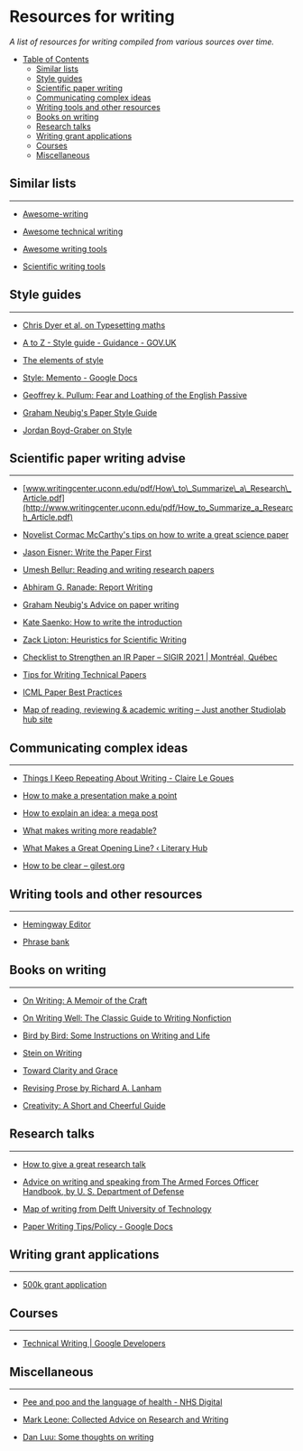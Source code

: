 # Resources for writing

_A list of resources for writing compiled from various sources over time._



<!-- MarkdownTOC depth=2 -->

- [Table of Contents](#table-of-contents)
    - [Similar lists](#similar-lists)
    - [Style guides](#style-guides)
    - [Scientific paper writing](#scientific-paper-writing-advice)
    - [Communicating complex ideas](#communicating-complex-ideas)
    - [Writing tools and other resources](#writing-tools-and-other-resources)
    - [Books on writing](#books-on-writing)
    - [Research talks](#research-talks)
    - [Writing grant applications](#writing-grant-applications)
    - [Courses](#writing-courses)
    - [Miscellaneous ](#misc)
    


<!-- /MarkdownTOC -->


<a name="similar-lists"></a>
## Similar lists
<hr>

- [Awesome-writing](https://github.com/jenniferlynparsons/awesome-writing)

- [Awesome technical writing](https://github.com/BolajiAyodeji/awesome-technical-writing)

- [Awesome writing tools](https://github.com/heartly/awesome-writing-tools)

- [Scientific writing tools](https://github.com/writing-resources/awesome-scientific-writing)


<a name="style-guides"></a>
## Style guides
<hr>

- [Chris Dyer et al. on Typesetting maths](http://demo.clab.cs.cmu.edu/cdyer/short-guide-typesetting.pdf)

- [A to Z - Style guide - Guidance - GOV.UK](https://www.gov.uk/guidance/style-guide/a-to-z-of-gov-uk-style#words-to-avoid)


- [The elements of style](https://www.goodreads.com/book/show/33514.The_Elements_of_Style)

- [Style: Memento - Google Docs](https://docs.google.com/document/d/1F8_p3bkzugTvkBd1Ja6bHLR2v_XXRWqtcq7jF2gu0EM/edit)

- [Geoffrey k. Pullum: Fear and Loathing of the English Passive](http://www.lel.ed.ac.uk/~gpullum/passive_loathing.pdf)

- [Graham Neubig's Paper Style Guide](http://phontron.com/paper-guide.php)

- [Jordan Boyd-Graber on Style](https://home.cs.colorado.edu/~jbg/static/style.html)



<a name="scientific-paper-writing-advice"></a>
## Scientific paper writing advise
<hr>

- [www.writingcenter.uconn.edu/pdf/How\_to\_Summarize\_a\_Research\_Article.pdf](http://www.writingcenter.uconn.edu/pdf/How_to_Summarize_a_Research_Article.pdf)

- [Novelist Cormac McCarthy's tips on how to write a great science paper](https://www.nature.com/articles/d41586-019-02918-5)

- [Jason Eisner: Write the Paper First](https://www.cs.jhu.edu/~jason/advice/write-the-paper-first.html)

- [Umesh Bellur: Reading and writing research papers](http://www.cse.iitb.ac.in/~umesh/Expectations.html)

- [Abhiram G. Ranade: Report Writing](http://www.cse.iitb.ac.in/~ranade/communicationskills.html)

- [Graham Neubig's Advice on paper writing](http://www.phontron.com/slides/neubig15paperwriting.pdf)


- [Kate Saenko: How to write the introduction](https://docs.google.com/presentation/d/1PZj0Sev2yjDu9NNr96S_wwjKCgIDhGmLjW1vtQpDhlk/edit#slide=id.g1b0dfc3643_0_125)


- [Zack Lipton: Heuristics for Scientific Writing](https://www.approximatelycorrect.com/2018/01/29/heuristics-technical-scientific-writing-machine-learning-perspective/)

- [Checklist to Strengthen an IR Paper – SIGIR 2021 | Montréal, Québec](https://sigir.org/sigir2021/checklist-to-strengthen-an-ir-paper/)

- [Tips for Writing Technical Papers](https://cs.stanford.edu/people/widom/paper-writing.html)

- [ICML Paper Best Practices](https://icml.cc/Conferences/2022/BestPractices)


- [Map of reading, reviewing & academic writing – Just another Studiolab hub site](https://studiolab.ide.tudelft.nl/studiolab/mapofwriting/)



<a name="communicating-complex-ideas"></a>
## Communicating complex ideas
<hr>

- [Things I Keep Repeating About Writing - Claire Le Goues](https://clairelegoues.com/posts/clg-writing-rules.html)

- [How to make a presentation make a point](https://www.markpollard.net/how-to-make-a-presentation-make-a-point/)

- [How to explain an idea: a mega post](https://www.markpollard.net/how-to-explain-an-idea/)

- [What makes writing more readable?](https://pudding.cool/2022/02/plain/)

- [What Makes a Great Opening Line? ‹ Literary Hub](https://lithub.com/what-makes-a-great-opening-line/)

- [How to be clear – gilest.org](https://gilest.org/2021/how-to-be-clear/)



<a name="writing-tools-and-other-resources"></a>
## Writing tools and other resources
<hr>

- [Hemingway Editor](http://www.hemingwayapp.com/)

- [Phrase bank](https://www.phrasebank.manchester.ac.uk/)



<a name="books-on-writing"></a>
## Books on writing
<hr>

- [On Writing: A Memoir of the Craft](https://www.goodreads.com/book/show/10569.On_Writing)

- [On Writing Well: The Classic Guide to Writing Nonfiction](https://www.goodreads.com/book/show/53343.On_Writing_Well)

- [Bird by Bird: Some Instructions on Writing and Life](https://www.goodreads.com/book/show/12543.Bird_by_Bird)

- [Stein on Writing](https://www.goodreads.com/book/show/186004.Stein_on_Writing)

- [Toward Clarity and Grace](https://www.goodreads.com/book/show/246853.Style)

- [Revising Prose by Richard A. Lanham](https://www.goodreads.com/book/show/1552699.Revising_Prose)

- [Creativity: A Short and Cheerful Guide](https://www.goodreads.com/en/book/show/50719532)


<a name="research-talks"></a>
## Research talks
<hr>


- [How to give a great research talk](https://www.microsoft.com/en-us/research/wp-content/uploads/2016/07/How-to-write-a-great-research-paper.pdf)

- [Advice on writing and speaking from The Armed Forces Officer Handbook, by U. S. Department of Defense](http://www.gutenberg.org/files/25482/25482-h/25482-h.htm#CHAPTER_TWENTY)

- [Map of writing from Delft University of Technology](https://studiolab.ide.tudelft.nl/studiolab/mapofwriting/)

- [Paper Writing Tips/Policy - Google Docs](https://docs.google.com/document/d/1i-EfIrlg_sDWticRuSv1ZeEu2XqqyG2p3U2aiykmrFE/edit)


<a name="writing-grant-applications"></a>
## Writing grant applications
<hr>

- [500k grant application](https://austinhenley.com/pubs/Henley2021NSFCAREER.pdf)


<a name="writing-courses"></a>
## Courses
<hr>

- [Technical Writing | Google Developers](https://developers.google.com/tech-writing)


<a name="misc"></a>
## Miscellaneous
<hr>

- [Pee and poo and the language of health - NHS Digital](https://digital.nhs.uk/blog/transformation-blog/2019/pee-and-poo-and-the-language-of-health)


- [Mark Leone: Collected Advice on Research and Writing](https://www.cs.cmu.edu/~mleone/how-to.html)

- [Dan Luu: Some thoughts on writing](https://danluu.com/writing-non-advice/)


